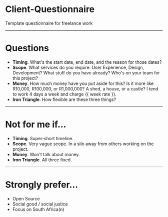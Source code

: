 # Client-Questionnaire

Template questionnaire for freelance work

---

# Questions

* **Timing**. What's the start date, end date, and the reason for those dates?
* **Scope**. What services do you require: User Experience, Design, Development? What stuff do you have already? Who's on your team for this project?
* **Money**. How much money have you put aside for this? Is it more like R10,000, R100,000, or R1,000,000? A shed, a house, or a castle? I tend to work 4 days a week and charge {{ week rate }}.
* **Iron Triangle**. How flexible are these three things?

---

# Not for me if...

* **Timing**. Super-short timeline.
* **Scope**. Very vague scope. In a silo away from others working on the project.
* **Money**. Won't talk about money.
* **Iron Triangle**. All three fixed.

---

# Strongly prefer...

* Open Source
* Social good / social justice
* Focus on South Africa(n)
